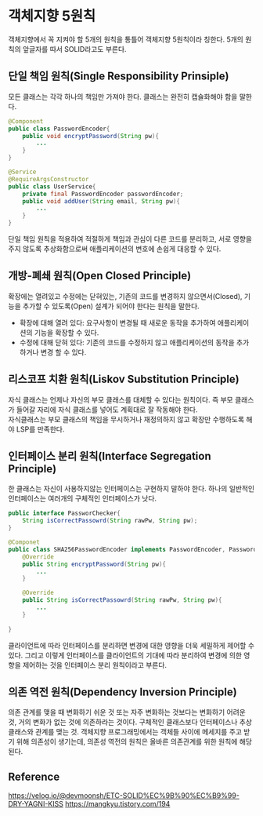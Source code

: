 # 객체지향 5원칙
객체지향에서 꼭 지켜야 할 5개의 원칙을 통틀어 객체지향 5원칙이라 칭한다. 5개의 원칙의 앞글자를 따서 SOLID라고도 부른다.

## 단일 책임 원칙(Single Responsibility Prinsiple)
모든 클래스는 각각 하나의 책임만 가져야 한다. 클래스는 완전히 캡슐화해야 함을 말한다.
``` java
@Component
public class PasswordEncoder{
    public void encryptPassword(String pw){
        ...
    }
}

@Service
@RequireArgsConstructor
public class UserService{
    private final PasswordEncoder passwordEncoder;
    public void addUser(String email, String pw){
        ...
    }
}
```
단일 책임 원칙을 적용하여 적절하게 책임과 관심이 다른 코드를 분리하고, 서로 영향을 주지 않도록 추상화함으로써 애플리케이션의 변호에 손쉽게 대응할 수 있다.


## 개방-폐쇄 원칙(Open Closed Principle)
확장에는 열려있고 수정에는 닫혀있는, 기존의 코드를 변경하지 않으면서(Closed), 기능을 추가할 수 있도록(Open) 설계가 되어야 한다는 원칙을 말한다.
- 확장에 대해 열려 있다: 요구사항이 변경될 때 새로운 동작을 추가하여 애플리케이션의 기능을 확장할 수 있다.
- 수정에 대해 닫혀 있다: 기존의 코드를 수정하지 않고 애플리케이션의 동작을 추가하거나 변경 할 수 있다.


## 리스코프 치환 원칙(Liskov Substitution Principle)
자식 클래스는 언제나 자신의 부모 클래스를 대체할 수 있다는 원칙이다.
즉 부모 클래스가 들어갈 자리에 자식 클래스를 넣어도 계획대로 잘 작동해야 한다.  
자식클래스는 부모 클래스의 책임을 무시하거나 재정의하지 않고 확장만 수행하도록 해야 LSP를 만족한다.

## 인터페이스 분리 원칙(Interface Segregation Principle)
한 클래스는 자신이 사용하지않는 인터페이스는 구현하지 말하야 한다.
하나의 일반적인 인터페이스는 여러개의 구체적인 인터페이스가 낫다.
``` java
public interface PassworChecker{
    String isCorrectPassowrd(String rawPw, String pw);
}

@Componet
public class SHA256PasswordEncoder implements PasswordEncoder, PasswordChecker {
    @Override
    public String encryptPassword(String pw){
        ...
    }

    @Override
    public String isCorrectPassowrd(String rawPw, String pw){
        ...
    }
    
}
```
클라이언트에 따라 인터페이스를 분리하면 변경에 대한 영향을 더욱 세밀하게 제어할 수 있다. 그리고 이렇게 인터페이스를 클라이언트의 기대에 따라 분리하여 변경에 의한 영향을 제어하는 것을 인터페이스 분리 원칙이라고 부른다.


## 의존 역전 원칙(Dependency Inversion Principle)
의존 관계를 맺을 때 변화하기 쉬운 것 또는 자주 변화하는 것보다는 변화하기 어려운 것, 거의 변화가 없는 것에 의존하라는 것이다.
구체적인 클래스보다 인터페이스나 추상 클래스와 관계를 맺는 것.
객체지향 프로그래밍에서는 객체들 사이에 메세지를 주고 받기 위해 의존성이 생기는데, 의존성 역전의 원칙은 올바른 의존관계를 위한 원칙에 해당된다.

## Reference
https://velog.io/@devmoonsh/ETC-SOLID%EC%9B%90%EC%B9%99-DRY-YAGNI-KISS
https://mangkyu.tistory.com/194